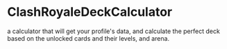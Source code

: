 # ClashRoyaleDeckCalculator
a calculator that will get your profile's data, and calculate the perfect deck based on the unlocked cards and their levels, and arena. 
